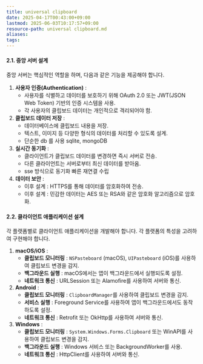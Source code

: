 ```yaml
---
title: universal clipboard
date: 2025-04-17T00:43:00+09:00
lastmod: 2025-06-03T10:17:57+09:00
resource-path: universal clipboard.md
aliases: 
tags: 
---
```

#### **2.1. 중앙 서버 설계**

중앙 서버는 핵심적인 역할을 하며, 다음과 같은 기능을 제공해야 합니다.

1. **사용자 인증(Authentication)** :
    - 사용자를 식별하고 데이터를 보호하기 위해 OAuth 2.0 또는 JWT(JSON Web Token) 기반의 인증 시스템을 사용.
    - 각 사용자의 클립보드 데이터는 개인적으로 격리되어야 함.
2. **클립보드 데이터 저장** :
    - 데이터베이스에 클립보드 내용을 저장. 
    - 텍스트, 이미지 등 다양한 형식의 데이터를 처리할 수 있도록 설계.
    - 단순한 db 를 사용 sqlite, mongoDB
3. **실시간 동기화** :
    - 클라이언트가 클립보드 데이터를 변경하면 즉시 서버로 전송.
    - 다른 클라이언트는 서버로부터 최신 데이터를 받아옴.
    - sse 방식으로 동기화 빠른 재연결 수립
4. **데이터 보안** :
    - 이후 설계 : HTTPS를 통해 데이터를 암호화하여 전송.
    - 이후 설계 : 민감한 데이터는 AES 또는 RSA와 같은 암호화 알고리즘으로 암호화.

#### **2.2. 클라이언트 애플리케이션 설계**

각 플랫폼별로 클라이언트 애플리케이션을 개발해야 합니다. 각 플랫폼의 특성을 고려하여 구현해야 합니다.
1. **macOS/iOS** :
    - **클립보드 모니터링** : `NSPasteboard` (macOS), `UIPasteboard` (iOS)를 사용하여 클립보드 변경을 감지.
    - **백그라운드 실행** : macOS에서는 앱이 백그라운드에서 실행되도록 설정.
    - **네트워크 통신** : URLSession 또는 Alamofire를 사용하여 서버와 통신.
2. **Android** :
    - **클립보드 모니터링** : `ClipboardManager`를 사용하여 클립보드 변경을 감지.
    - **서비스 실행** : Foreground Service를 사용하여 앱이 백그라운드에서도 동작하도록 설정.
    - **네트워크 통신** : Retrofit 또는 OkHttp를 사용하여 서버와 통신.
3. **Windows** :
    - **클립보드 모니터링** : `System.Windows.Forms.Clipboard` 또는 WinAPI를 사용하여 클립보드 변경을 감지.
    - **백그라운드 실행** : Windows 서비스 또는 BackgroundWorker를 사용.
    - **네트워크 통신** : HttpClient를 사용하여 서버와 통신.
